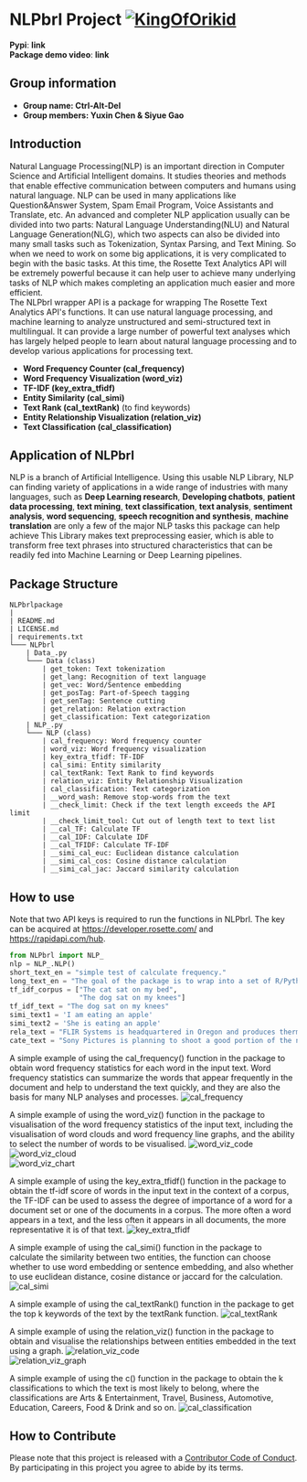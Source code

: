 # NLPbrl Project        [![KingOfOrikid](https://circleci.com/gh/KingOfOrikid/proj_NLPbrl_DATA534.svg?style=shield)](https://app.circleci.com/pipelines/github/KingOfOrikid/proj_NLPbrl_DATA534?branch=main)
**Pypi**: **link**     
**Package demo video**: **link**            
            
## Group information          
- **Group name: Ctrl-Alt-Del**          
- **Group members: Yuxin Chen & Siyue Gao**           
                      
## Introduction              
Natural Language Processing(NLP) is an important direction in Computer Science and Artificial Intelligent domains. It studies theories and methods that enable effective communication between computers and humans using natural language. NLP can be used in many applications like Question&Answer System, Spam Email Program, Voice Assistants and Translate, etc. An advanced and completer NLP application usually can be divided into two parts: Natural Language Understanding(NLU) and Natural Language Generation(NLG), which two aspects can also be divided into many small tasks such as Tokenization, Syntax Parsing, and Text Mining. So when we need to work on some big applications, it is very complicated to begin with the basic tasks. At this time, the Rosette Text Analytics API will be extremely powerful because it can help user to achieve many underlying tasks of NLP which makes completing an application much easier and more efficient.                                         
The NLPbrl wrapper API is a package for wrapping The Rosette Text Analytics API's functions. It can use natural language processing, and machine learning to analyze unstructured and semi-structured text in multilingual. It can provide a large number of powerful text analyses which has largely helped people to learn about natural language processing and to develop various applications for processing text.                        
         
- **Word Frequency Counter (cal_frequency)**         
- **Word Frequency Visualization (word_viz)**          
- **TF-IDF (key_extra_tfidf)**               
- **Entity Similarity (cal_simi)**               
- **Text Rank (cal_textRank)** (to find keywords)         
- **Entity Relationship Visualization (relation_viz)**               
- **Text Classification (cal_classification)**                           

## Application of NLPbrl       
NLP is a branch of Artificial Intelligence. Using this usable NLP Library, NLP can finding variety of applications in a wide range of industries with many languages, such as **Deep Learning research**, **Developing chatbots**, **patient data processing**, **text mining**, **text classification**, **text analysis**, **sentiment analysis**, **word sequencing**, **speech recognition and synthesis**, **machine translation** are only a few of the major NLP tasks this package can help achieve
This Library makes text preprocessing easier, which is able to transform free text phrases into structured characteristics that can be readily fed into Machine Learning or Deep Learning pipelines.             
               
## Package Structure
```
NLPbrlpackage
|
| README.md
| LICENSE.md
| requirements.txt
└─── NLPbrl 
    | Data_.py
    └─── Data (class)
        | get_token: Text tokenization
        | get_lang: Recognition of text language
        | get_vec: Word/Sentence embedding
        | get_posTag: Part-of-Speech tagging
        | get_senTag: Sentence cutting
        | get_relation: Relation extraction
        | get_classification: Text categorization
    | NLP_.py
    └─── NLP (class)
        | cal_frequency: Word frequency counter
        | word_viz: Word frequency visualization
        | key_extra_tfidf: TF-IDF
        | cal_simi: Entity similarity
        | cal_textRank: Text Rank to find keywords
        | relation_viz: Entity Relationship Visualization
        | cal_classification: Text categorization
        | __word_wash: Remove stop-words from the text
        | __check_limit: Check if the text length exceeds the API limit
        | __check_limit_tool: Cut out of length text to text list
        | __cal_TF: Calculate TF
        | __cal_IDF: Calculate IDF
        | __cal_TFIDF: Calculate TF-IDF
        | __simi_cal_euc: Euclidean distance calculation
        | __simi_cal_cos: Cosine distance calculation
        | __simi_cal_jac: Jaccard similarity calculation
```

## How to use
Note that two API keys is required to run the functions in NLPbrl. The key can be acquired at https://developer.rosette.com/ and https://rapidapi.com/hub.

```python
from NLPbrl import NLP_
nlp = NLP_.NLP()
short_text_en = "simple test of calculate frequency."
long_text_en = "The goal of the package is to wrap into a set of R/Python functions a web REST API and offer a package for others to use those functions. The functions offered by the package should also take care of the minimum wrangling necessary to output the data in a viable format (that is, not as a raw binary file, unless a raw binary file is the most appropriate data format). You choose the API and the most appropriate input / output design of your functions. Think carefully of what part of the wrangling is of general interest (i.e., most or all of the users will want to perform it, and thus should be done in the package) and what part is only relevant as an example for the vignette (i.e., is too specific to be of general interest, and thus may just end up in the vignette.)"*20
tf_idf_corpus = ["The cat sat on my bed",
                 "The dog sat on my knees"]
tf_idf_text = "The dog sat on my knees"
simi_text1 = 'I am eating an apple'
simi_text2 = 'She is eating an apple'
rela_text = "FLIR Systems is headquartered in Oregon and produces thermal imaging, night vision, and infrared cameras and sensor systems.  According to the SEC’s order instituting a settled administrative proceeding, FLIR entered into a multi-million dollar contract to provide thermal binoculars to the Saudi government in November 2008.  Timms and Ramahi were the primary sales employees responsible for the contract, and also were involved in negotiations to sell FLIR’s security cameras to the same government officials.  At the time, Timms was the head of FLIR’s Middle East office in Dubai."
cate_text = "Sony Pictures is planning to shoot a good portion of the new \"Ghostbusters\" in Boston as well."
```

A simple example of using the cal_frequency() function in the package to obtain word frequency statistics for each word in the input text. Word frequency statistics can summarize the words that appear frequently in the document and help to understand the text quickly, and they are also the basis for many NLP analyses and processes.
![cal_frequency](imgs/cal_frequency.png)   

A simple example of using the word_viz() function in the package to visualisation of the word frequency statistics of the input text, including the visualisation of word clouds and word frequency line graphs, and the ability to select the number of words to be visualised.
![word_viz_code](imgs/word_viz_code.png)   
![word_viz_cloud](imgs/word_viz_cloud.png)    
![word_viz_chart](imgs/word_viz_chart.png)    

A simple example of using the key_extra_tfidf() function in the package to obtain the tf-idf score of words in the input text in the context of a corpus, the TF-IDF can be used to assess the degree of importance of a word for a document set or one of the documents in a corpus. The more often a word appears in a text, and the less often it appears in all documents, the more representative it is of that text.
![key_extra_tfidf](imgs/key_extra_tfidf.png)    

A simple example of using the cal_simi() function in the package to calculate the similarity between two entities, the function can choose whether to use word embedding or sentence embedding, and also whether to use euclidean distance, cosine distance or jaccard for the calculation.
![cal_simi](imgs/cal_simi.png)    

A simple example of using the cal_textRank() function in the package to get the top k keywords of the text by the textRank function.
![cal_textRank](imgs/cal_textRank.png)    

A simple example of using the relation_viz() function in the package to obtain and visualise the relationships between entities embedded in the text using a graph.
![relation_viz_code](imgs/relation_viz_code.png)    
![relation_viz_graph](imgs/relation_viz_graph.png)    

A simple example of using the c() function in the package to obtain the k classifications to which the text is most likely to belong, where the classifications are Arts & Entertainment, Travel, Business, Automotive, Education, Careers, Food & Drink and so on.
![cal_classification](imgs/cal_classification.png)   

## How to Contribute
Please note that this project is released with a [Contributor Code of
Conduct](https://github.com/KingOfOrikid/proj_NLPbrl_DATA534/blob/main/Code%20of%20Conduct.md).
By participating in this project you agree to abide by its terms.